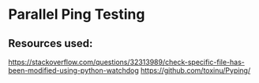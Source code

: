# Parallel Ping Testing

## Resources used:
https://stackoverflow.com/questions/32313989/check-specific-file-has-been-modified-using-python-watchdog
https://github.com/toxinu/Pyping/

